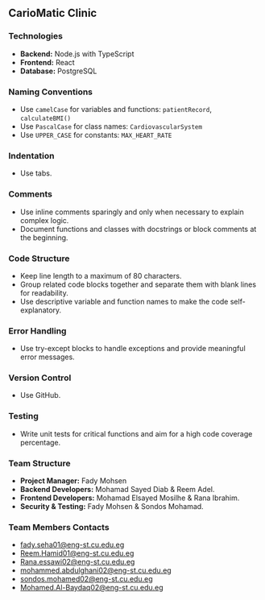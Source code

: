 ## CarioMatic Clinic

### Technologies
- **Backend:** Node.js with TypeScript
- **Frontend:** React
- **Database:** PostgreSQL

### Naming Conventions
- Use `camelCase` for variables and functions: `patientRecord`, `calculateBMI()`
- Use `PascalCase` for class names: `CardiovascularSystem`
- Use `UPPER_CASE` for constants: `MAX_HEART_RATE`

### Indentation
- Use tabs.

### Comments
- Use inline comments sparingly and only when necessary to explain complex logic.
- Document functions and classes with docstrings or block comments at the beginning.

### Code Structure
- Keep line length to a maximum of 80 characters.
- Group related code blocks together and separate them with blank lines for readability.
- Use descriptive variable and function names to make the code self-explanatory.

### Error Handling
- Use try-except blocks to handle exceptions and provide meaningful error messages.

### Version Control
- Use GitHub.

### Testing
- Write unit tests for critical functions and aim for a high code coverage percentage.

### Team Structure
- **Project Manager:** Fady Mohsen
- **Backend Developers:** Mohamad Sayed Diab & Reem Adel.
- **Frontend Developers:** Mohamad Elsayed Mosilhe & Rana Ibrahim.
- **Security & Testing:** Fady Mohsen & Sondos Mohamad.

### Team Members Contacts
- fady.seha01@eng-st.cu.edu.eg
- Reem.Hamid01@eng-st.cu.edu.eg
- Rana.essawi02@eng-st.cu.edu.eg
- mohammed.abdulghani02@eng-st.cu.edu.eg
- sondos.mohamed02@eng-st.cu.edu.eg
- Mohamed.Al-Baydaq02@eng-st.cu.edu.eg
